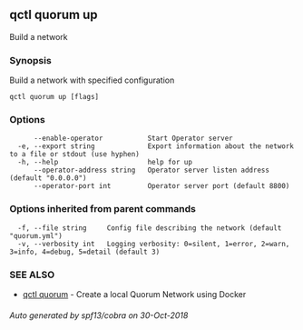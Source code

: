 ## qctl quorum up

Build a network

### Synopsis

Build a network with specified configuration

```
qctl quorum up [flags]
```

### Options

```
      --enable-operator           Start Operator server
  -e, --export string             Export information about the network to a file or stdout (use hyphen)
  -h, --help                      help for up
      --operator-address string   Operator server listen address (default "0.0.0.0")
      --operator-port int         Operator server port (default 8800)
```

### Options inherited from parent commands

```
  -f, --file string     Config file describing the network (default "quorum.yml")
  -v, --verbosity int   Logging verbosity: 0=silent, 1=error, 2=warn, 3=info, 4=debug, 5=detail (default 3)
```

### SEE ALSO

* [qctl quorum](qctl_quorum.md)	 - Create a local Quorum Network using Docker

###### Auto generated by spf13/cobra on 30-Oct-2018
